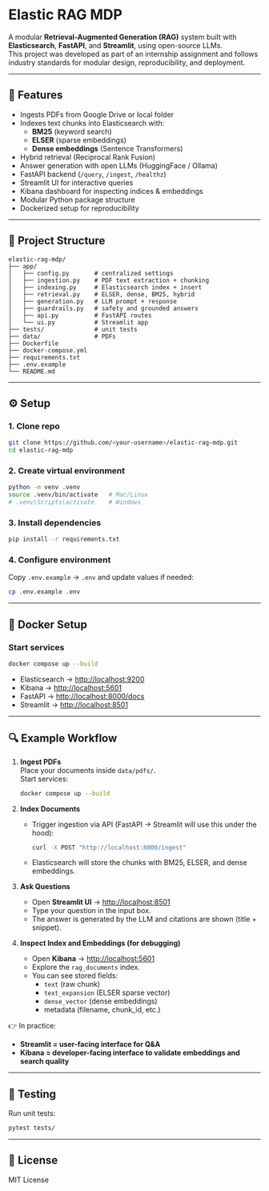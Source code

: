 # Elastic RAG MDP

A modular **Retrieval-Augmented Generation (RAG)** system built with **Elasticsearch**, **FastAPI**, and **Streamlit**, using open-source LLMs.  
This project was developed as part of an internship assignment and follows industry standards for modular design, reproducibility, and deployment.

---

## 🚀 Features
- Ingests PDFs from Google Drive or local folder
- Indexes text chunks into Elasticsearch with:
  - **BM25** (keyword search)
  - **ELSER** (sparse embeddings)
  - **Dense embeddings** (Sentence Transformers)
- Hybrid retrieval (Reciprocal Rank Fusion)
- Answer generation with open LLMs (HuggingFace / Ollama)
- FastAPI backend (`/query`, `/ingest`, `/healthz`)
- Streamlit UI for interactive queries
- Kibana dashboard for inspecting indices & embeddings
- Modular Python package structure
- Dockerized setup for reproducibility

---

## 📂 Project Structure
```
elastic-rag-mdp/
├── app/
│   ├── config.py       # centralized settings
│   ├── ingestion.py    # PDF text extraction + chunking
│   ├── indexing.py     # Elasticsearch index + insert
│   ├── retrieval.py    # ELSER, dense, BM25, hybrid
│   ├── generation.py   # LLM prompt + response
│   ├── guardrails.py   # safety and grounded answers
│   ├── api.py          # FastAPI routes
│   └── ui.py           # Streamlit app
├── tests/              # unit tests
├── data/               # PDFs
├── Dockerfile
├── docker-compose.yml
├── requirements.txt
├── .env.example
└── README.md
```

---

## ⚙️ Setup

### 1. Clone repo
```bash
git clone https://github.com/<your-username>/elastic-rag-mdp.git
cd elastic-rag-mdp
```

### 2. Create virtual environment
```bash
python -m venv .venv
source .venv/bin/activate   # Mac/Linux
# .venv\Scripts\activate    # Windows
```

### 3. Install dependencies
```bash
pip install -r requirements.txt
```

### 4. Configure environment
Copy `.env.example` → `.env` and update values if needed:
```bash
cp .env.example .env
```

---

## 🐳 Docker Setup

### Start services
```bash
docker compose up --build
```

- Elasticsearch → [http://localhost:9200](http://localhost:9200)  
- Kibana → [http://localhost:5601](http://localhost:5601)  
- FastAPI → [http://localhost:8000/docs](http://localhost:8000/docs)  
- Streamlit → [http://localhost:8501](http://localhost:8501)  

---

## 🔍 Example Workflow

1. **Ingest PDFs**  
   Place your documents inside `data/pdfs/`.  
   Start services:  
   ```bash
   docker compose up --build
   ```

2. **Index Documents**  
   - Trigger ingestion via API (FastAPI → Streamlit will use this under the hood):  
     ```bash
     curl -X POST "http://localhost:8000/ingest"
     ```
   - Elasticsearch will store the chunks with BM25, ELSER, and dense embeddings.

3. **Ask Questions**  
   - Open **Streamlit UI** → [http://localhost:8501](http://localhost:8501)  
   - Type your question in the input box.  
   - The answer is generated by the LLM and citations are shown (title + snippet).  

4. **Inspect Index and Embeddings (for debugging)**  
   - Open **Kibana** → [http://localhost:5601](http://localhost:5601)  
   - Explore the `rag_documents` index.  
   - You can see stored fields:  
     - `text` (raw chunk)  
     - `text_expansion` (ELSER sparse vector)  
     - `dense_vector` (dense embeddings)  
     - metadata (filename, chunk_id, etc.)  

👉 In practice:  
- **Streamlit = user-facing interface for Q&A**  
- **Kibana = developer-facing interface to validate embeddings and search quality**  

---

## 🧪 Testing
Run unit tests:
```bash
pytest tests/
```

---

## 📜 License
MIT License
